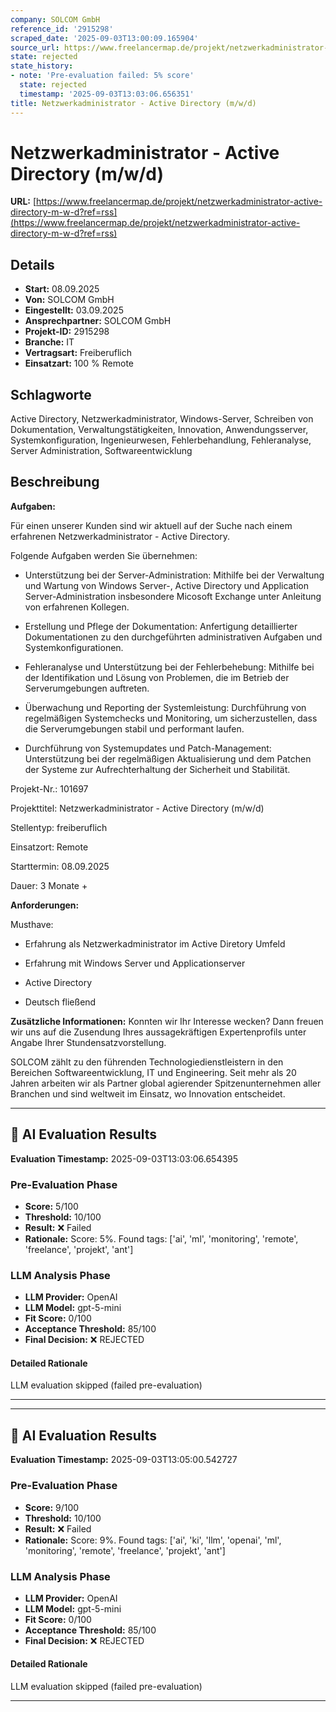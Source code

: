 ```yaml
---
company: SOLCOM GmbH
reference_id: '2915298'
scraped_date: '2025-09-03T13:00:09.165904'
source_url: https://www.freelancermap.de/projekt/netzwerkadministrator-active-directory-m-w-d?ref=rss
state: rejected
state_history:
- note: 'Pre-evaluation failed: 5% score'
  state: rejected
  timestamp: '2025-09-03T13:03:06.656351'
title: Netzwerkadministrator - Active Directory (m/w/d)
---
```



# Netzwerkadministrator - Active Directory (m/w/d)
**URL:** [https://www.freelancermap.de/projekt/netzwerkadministrator-active-directory-m-w-d?ref=rss](https://www.freelancermap.de/projekt/netzwerkadministrator-active-directory-m-w-d?ref=rss)
## Details
- **Start:** 08.09.2025
- **Von:** SOLCOM GmbH
- **Eingestellt:** 03.09.2025
- **Ansprechpartner:** SOLCOM GmbH
- **Projekt-ID:** 2915298
- **Branche:** IT
- **Vertragsart:** Freiberuflich
- **Einsatzart:** 100
                                                % Remote

## Schlagworte
Active Directory, Netzwerkadministrator, Windows-Server, Schreiben von Dokumentation, Verwaltungstätigkeiten, Innovation, Anwendungsserver, Systemkonfiguration, Ingenieurwesen, Fehlerbehandlung, Fehleranalyse, Server Administration, Softwareentwicklung

## Beschreibung
**Aufgaben:**

Für einen unserer Kunden sind wir aktuell auf der Suche nach einem erfahrenen Netzwerkadministrator - Active Directory.

Folgende Aufgaben werden Sie übernehmen:

+ Unterstützung bei der Server-Administration: Mithilfe bei der Verwaltung und Wartung von Windows Server-, Active Directory und Application Server-Administration insbesondere Micosoft Exchange unter Anleitung von erfahrenen Kollegen.

+ Erstellung und Pflege der Dokumentation: Anfertigung detaillierter Dokumentationen zu den durchgeführten administrativen Aufgaben und Systemkonfigurationen.

+ Fehleranalyse und Unterstützung bei der Fehlerbehebung: Mithilfe bei der Identifikation und Lösung von Problemen, die im Betrieb der Serverumgebungen auftreten.

+ Überwachung und Reporting der Systemleistung: Durchführung von regelmäßigen Systemchecks und Monitoring, um sicherzustellen, dass die Serverumgebungen stabil und performant laufen.

+ Durchführung von Systemupdates und Patch-Management: Unterstützung bei der regelmäßigen Aktualisierung und dem Patchen der Systeme zur Aufrechterhaltung der Sicherheit und Stabilität.

Projekt-Nr.:
101697

Projekttitel:
Netzwerkadministrator - Active Directory (m/w/d)

Stellentyp:
freiberuflich

Einsatzort:
Remote

Starttermin:
08.09.2025

Dauer:
3 Monate +

**Anforderungen:**

Musthave:

+ Erfahrung als Netzwerkadministrator im Active Diretory Umfeld

+ Erfahrung mit Windows Server und Applicationserver

+ Active Directory

+ Deutsch fließend

**Zusätzliche Informationen:**
Konnten wir Ihr Interesse wecken? Dann freuen wir uns auf die Zusendung Ihres aussagekräftigen Expertenprofils unter Angabe Ihrer Stundensatzvorstellung.

SOLCOM zählt zu den führenden Technologiedienstleistern in den Bereichen Softwareentwicklung, IT und Engineering. Seit mehr als 20 Jahren arbeiten wir als Partner global agierender Spitzenunternehmen aller Branchen und sind weltweit im Einsatz, wo Innovation entscheidet.

---

## 🤖 AI Evaluation Results

**Evaluation Timestamp:** 2025-09-03T13:03:06.654395

### Pre-Evaluation Phase
- **Score:** 5/100
- **Threshold:** 10/100
- **Result:** ❌ Failed
- **Rationale:** Score: 5%. Found tags: ['ai', 'ml', 'monitoring', 'remote', 'freelance', 'projekt', 'ant']

### LLM Analysis Phase
- **LLM Provider:** OpenAI
- **LLM Model:** gpt-5-mini
- **Fit Score:** 0/100
- **Acceptance Threshold:** 85/100
- **Final Decision:** ❌ REJECTED

#### Detailed Rationale
LLM evaluation skipped (failed pre-evaluation)

---


---

## 🤖 AI Evaluation Results

**Evaluation Timestamp:** 2025-09-03T13:05:00.542727

### Pre-Evaluation Phase
- **Score:** 9/100
- **Threshold:** 10/100
- **Result:** ❌ Failed
- **Rationale:** Score: 9%. Found tags: ['ai', 'ki', 'llm', 'openai', 'ml', 'monitoring', 'remote', 'freelance', 'projekt', 'ant']

### LLM Analysis Phase
- **LLM Provider:** OpenAI
- **LLM Model:** gpt-5-mini
- **Fit Score:** 0/100
- **Acceptance Threshold:** 85/100
- **Final Decision:** ❌ REJECTED

#### Detailed Rationale
LLM evaluation skipped (failed pre-evaluation)

---
